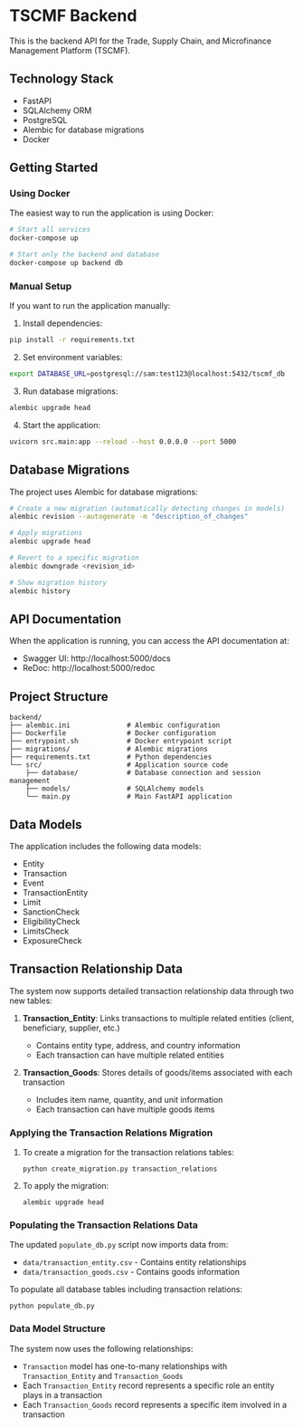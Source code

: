 # TSCMF Backend

This is the backend API for the Trade, Supply Chain, and Microfinance Management Platform (TSCMF).

## Technology Stack

- FastAPI
- SQLAlchemy ORM
- PostgreSQL
- Alembic for database migrations
- Docker

## Getting Started

### Using Docker

The easiest way to run the application is using Docker:

```bash
# Start all services
docker-compose up

# Start only the backend and database
docker-compose up backend db
```

### Manual Setup

If you want to run the application manually:

1. Install dependencies:

```bash
pip install -r requirements.txt
```

2. Set environment variables:

```bash
export DATABASE_URL=postgresql://sam:test123@localhost:5432/tscmf_db
```

3. Run database migrations:

```bash
alembic upgrade head
```

4. Start the application:

```bash
uvicorn src.main:app --reload --host 0.0.0.0 --port 5000
```

## Database Migrations

The project uses Alembic for database migrations:

```bash
# Create a new migration (automatically detecting changes in models)
alembic revision --autogenerate -m "description_of_changes"

# Apply migrations
alembic upgrade head

# Revert to a specific migration
alembic downgrade <revision_id>

# Show migration history
alembic history
```

## API Documentation

When the application is running, you can access the API documentation at:

- Swagger UI: http://localhost:5000/docs
- ReDoc: http://localhost:5000/redoc

## Project Structure

```
backend/
├── alembic.ini              # Alembic configuration
├── Dockerfile               # Docker configuration
├── entrypoint.sh            # Docker entrypoint script
├── migrations/              # Alembic migrations
├── requirements.txt         # Python dependencies
└── src/                     # Application source code
    ├── database/            # Database connection and session management
    ├── models/              # SQLAlchemy models
    └── main.py              # Main FastAPI application
```

## Data Models

The application includes the following data models:

- Entity
- Transaction
- Event
- TransactionEntity
- Limit
- SanctionCheck
- EligibilityCheck
- LimitsCheck
- ExposureCheck

## Transaction Relationship Data

The system now supports detailed transaction relationship data through two new tables:

1. **Transaction_Entity**: Links transactions to multiple related entities (client, beneficiary, supplier, etc.)
   - Contains entity type, address, and country information
   - Each transaction can have multiple related entities

2. **Transaction_Goods**: Stores details of goods/items associated with each transaction
   - Includes item name, quantity, and unit information
   - Each transaction can have multiple goods items

### Applying the Transaction Relations Migration

1. To create a migration for the transaction relations tables:
   ```
   python create_migration.py transaction_relations
   ```

2. To apply the migration:
   ```
   alembic upgrade head
   ```

### Populating the Transaction Relations Data

The updated `populate_db.py` script now imports data from:
- `data/transaction_entity.csv` - Contains entity relationships
- `data/transaction_goods.csv` - Contains goods information

To populate all database tables including transaction relations:
```
python populate_db.py
```

### Data Model Structure

The system now uses the following relationships:
- `Transaction` model has one-to-many relationships with `Transaction_Entity` and `Transaction_Goods`
- Each `Transaction_Entity` record represents a specific role an entity plays in a transaction
- Each `Transaction_Goods` record represents a specific item involved in a transaction 